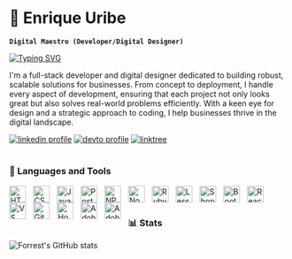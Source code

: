 # 🧇 Enrique Uribe 

**`Digital Maestro (Developer/Digital Designer)`**

[![Typing SVG](https://readme-typing-svg.demolab.com/?color=d7d977&lines=Full-stack+developer;8%2B+years+of+coding+experience)](https://git.io/typing-svg)

I'm a full-stack developer and digital designer dedicated to building robust, scalable solutions for businesses. From concept to deployment, I handle every aspect of development, ensuring that each project not only looks great but also solves real-world problems efficiently. With a keen eye for design and a strategic approach to coding, I help businesses thrive in the digital landscape.

<p align="left">
      <a href="https://www.linkedin.com/in/enrique-uribe-236579122/" target="_blank">
         <img alt="linkedin profile" title="Linkedin Profile" src="https://custom-icon-badges.demolab.com/badge/-Linkedin-56a7d1?style=for-the-badge&logo=linkedin&logoColor=white"/></a> 
      <a href="https://dev.to/uribejr" target="_blank">
         <img alt="devto profile" title="Devto Profile" src="https://custom-icon-badges.demolab.com/badge/-Dev.to-A020F0?style=for-the-badge&logo=code-review&logoColor=white"/></a> 
      <a href="https://linktr.ee/uribejr" target="_blank">
         <img alt="linktree" title="My Linktree" src="https://custom-icon-badges.demolab.com/badge/-Linktree-20d690?style=for-the-badge&logo=git-branch&logoColor=white"/></a> 
   </p>

#

### 🧰 Languages and Tools

<img align="left" alt="HTML" width="30px" style="padding-right:10px;" src="https://cdn.jsdelivr.net/gh/devicons/devicon@latest/icons/html5/html5-original.svg"/>
<img align="left" alt="CSS" width="30px" style="padding-right:10px;" src="https://cdn.jsdelivr.net/gh/devicons/devicon@latest/icons/css3/css3-original.svg"/>
<img align="left" alt="Javascript" width="30px" style="padding-right:10px;" src="https://cdn.jsdelivr.net/gh/devicons/devicon@latest/icons/javascript/javascript-original.svg"/>
<img align="left" alt="Postman" width="30px" style="padding-right:10px;" src="https://cdn.jsdelivr.net/gh/devicons/devicon@latest/icons/postman/postman-original.svg"/>
<img align="left" alt="NPM" width="30px" style="padding-right:10px;" src="https://cdn.jsdelivr.net/gh/devicons/devicon@latest/icons/npm/npm-original-wordmark.svg"/>
<img align="left" alt="NodeJS" width="30px" style="padding-right:10px;" src="https://cdn.jsdelivr.net/gh/devicons/devicon@latest/icons/nodejs/nodejs-original.svg"/>
<img align="left" alt="Ruby" width="30px" style="padding-right:10px;" src="https://cdn.jsdelivr.net/gh/devicons/devicon@latest/icons/ruby/ruby-original.svg"/>
<img align="left" alt="Less CSS" width="30px" style="padding-right:10px;" src="https://cdn.jsdelivr.net/gh/devicons/devicon@latest/icons/less/less-plain-wordmark.svg"/>
<img align="left" alt="Shopify" width="30px" style="padding-right:10px;" src="https://img.icons8.com/?size=100&id=uSHYbs6PJfMT&format=png&color=000000"/>
<img align="left" alt="Bootstrap" width="30px" style="padding-right:10px;" src="https://cdn.jsdelivr.net/gh/devicons/devicon@latest/icons/bootstrap/bootstrap-original.svg"/>
<img align="left" alt="React" width="30px" style="padding-right:10px;" src="https://cdn.jsdelivr.net/gh/devicons/devicon@latest/icons/react/react-original.svg"/>
<img align="left" alt="VS Code" width="30px" style="padding-right:10px;" src="https://cdn.jsdelivr.net/gh/devicons/devicon@latest/icons/visualstudio/visualstudio-original.svg"/>
<img align="left" alt="Gitbook" width="30px" style="padding-right:10px;" src="https://cdn.jsdelivr.net/gh/devicons/devicon@latest/icons/gitbook/gitbook-original.svg"/>
<img align="left" alt="Homebrew" width="30px" style="padding-right:10px;" src="https://cdn.jsdelivr.net/gh/devicons/devicon@latest/icons/homebrew/homebrew-original.svg"/>
<img align="left" alt="Adobe Photoshop" width="30px" style="padding-right:10px;" src="https://cdn.jsdelivr.net/gh/devicons/devicon@latest/icons/photoshop/photoshop-original.svg"/>
<img align="left" alt="Adobe Xd" width="30px" style="padding-right:10px;" src="https://cdn.jsdelivr.net/gh/devicons/devicon@latest/icons/xd/xd-original.svg"/>

<br />

#

### 📊 Stats

![Forrest's GitHub stats](https://github-readme-stats.vercel.app/api?username=uribejr&show_icons=true&theme=gruvbox)
<!--
**UribeJr/UribeJr** is a ✨ _special_ ✨ repository because its `README.md` (this file) appears on your GitHub profile.

Here are some ideas to get you started:

- 🔭 I’m currently working on ...
- 🌱 I’m currently learning ...
- 👯 I’m looking to collaborate on ...
- 🤔 I’m looking for help with ...
- 💬 Ask me about ...
- 📫 How to reach me: ...
- 😄 Pronouns: ...
- ⚡ Fun fact: ...
-->
